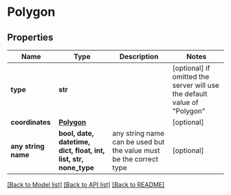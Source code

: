 # Polygon


## Properties
Name | Type | Description | Notes
------------ | ------------- | ------------- | -------------
**type** | **str** |  | [optional]  if omitted the server will use the default value of "Polygon"
**coordinates** | [**Polygon**](Polygon.md) |  | [optional] 
**any string name** | **bool, date, datetime, dict, float, int, list, str, none_type** | any string name can be used but the value must be the correct type | [optional]

[[Back to Model list]](../README.md#documentation-for-models) [[Back to API list]](../README.md#documentation-for-api-endpoints) [[Back to README]](../README.md)


